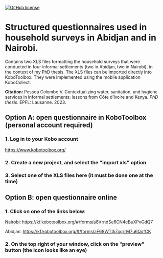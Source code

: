 [![GitHub license](https://img.shields.io/github/license/ceat-epfl/sanitation-informal-settlements.svg)](https://github.com/ceat-epfl/sanitation-informal-settlements/blob/main/LICENSE)

# Structured questionnaires used in household surveys in Abidjan and in Nairobi.

Contains two XLS files formatting the household surveys that were conducted in four informal settlements (two in Abidjan, two in Nairobi), in the context of my PhD thesis. The XLS files can be imported directly into KoboToolbox. They were implemented using the mobile application KoboCollect.

**Citation:** Pessoa Colombo V. Contextualizing water, sanitation, and hygiene services in informal settlements: lessons from Côte d’Ivoire and Kenya. *PhD thesis*. EPFL: Lausanne. 2023.

## Option A: open questionnaire in KoboToolbox (personal account required)

### 1. Log in to your Kobo account

https://www.kobotoolbox.org/

### 2. Create a new project, and select the "import xls" option

### 3. Select one of the XLS files here (it must be done one at the time)

## Option B: open questionnaire online

### 1. Click on one of the links below:

Nairobi: https://kf.kobotoolbox.org/#/forms/a8VrndSe6CN4eBuXPvGdQ7

Abidjan: https://kf.kobotoolbox.org/#/forms/aF68WT3jZxgrrM7u6QofCK

### 2. On the top right of your window, click on the "preview" button (the icon looks like an eye)
